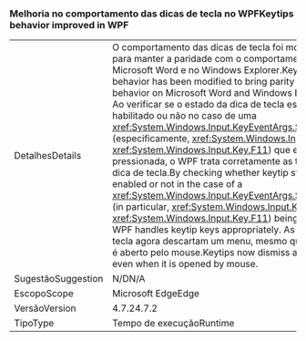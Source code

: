 ### <a name="keytips-behavior-improved-in-wpf"></a><span data-ttu-id="f5880-101">Melhoria no comportamento das dicas de tecla no WPF</span><span class="sxs-lookup"><span data-stu-id="f5880-101">Keytips behavior improved in WPF</span></span>

|   |   |
|---|---|
|<span data-ttu-id="f5880-102">Detalhes</span><span class="sxs-lookup"><span data-stu-id="f5880-102">Details</span></span>|<span data-ttu-id="f5880-103">O comportamento das dicas de tecla foi modificado para manter a paridade com o comportamento no Microsoft Word e no Windows Explorer.</span><span class="sxs-lookup"><span data-stu-id="f5880-103">Keytips behavior has been modified to bring parity with behavior on Microsoft Word and Windows Explorer.</span></span> <span data-ttu-id="f5880-104">Ao verificar se o estado da dica de tecla está habilitado ou não no caso de uma <xref:System.Windows.Input.KeyEventArgs.SystemKey> (especificamente, <xref:System.Windows.Input.Key> ou <xref:System.Windows.Input.Key.F11>) que está sendo pressionada, o WPF trata corretamente as teclas de dica de tecla.</span><span class="sxs-lookup"><span data-stu-id="f5880-104">By checking whether keytip state is enabled or not in the case of a <xref:System.Windows.Input.KeyEventArgs.SystemKey> (in particular, <xref:System.Windows.Input.Key> or <xref:System.Windows.Input.Key.F11>) being pressed, WPF handles keytip keys appropriately.</span></span> <span data-ttu-id="f5880-105">As dicas de tecla agora descartam um menu, mesmo quando ele é aberto pelo mouse.</span><span class="sxs-lookup"><span data-stu-id="f5880-105">Keytips now dismiss a menu even when it is opened by mouse.</span></span>|
|<span data-ttu-id="f5880-106">Sugestão</span><span class="sxs-lookup"><span data-stu-id="f5880-106">Suggestion</span></span>|<span data-ttu-id="f5880-107">N/D</span><span class="sxs-lookup"><span data-stu-id="f5880-107">N/A</span></span>|
|<span data-ttu-id="f5880-108">Escopo</span><span class="sxs-lookup"><span data-stu-id="f5880-108">Scope</span></span>|<span data-ttu-id="f5880-109">Microsoft Edge</span><span class="sxs-lookup"><span data-stu-id="f5880-109">Edge</span></span>|
|<span data-ttu-id="f5880-110">Versão</span><span class="sxs-lookup"><span data-stu-id="f5880-110">Version</span></span>|<span data-ttu-id="f5880-111">4.7.2</span><span class="sxs-lookup"><span data-stu-id="f5880-111">4.7.2</span></span>|
|<span data-ttu-id="f5880-112">Tipo</span><span class="sxs-lookup"><span data-stu-id="f5880-112">Type</span></span>|<span data-ttu-id="f5880-113">Tempo de execução</span><span class="sxs-lookup"><span data-stu-id="f5880-113">Runtime</span></span>|

